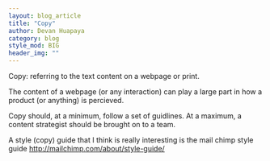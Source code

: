 ```yaml
---
layout: blog_article
title: "Copy"
author: Devan Huapaya
category: blog
style_mod: BIG
header_img: ""
---
```


Copy: referring to the text content on a webpage or print. 

The content of a webpage (or any interaction) can play a large part in how a product (or anything) is percieved. 

Copy should, at a minimum, follow a set of guidlines. At a maximum, a content strategist should be brought on to a team. 

<!-- read more -->

A style (copy) guide that I think is really interesting is the mail chimp style guide http://mailchimp.com/about/style-guide/
